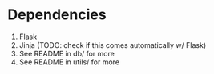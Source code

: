 # Dependencies
1. Flask
2. Jinja (TODO: check if this comes automatically w/ Flask)
3. See README in db/ for more
4. See README in utils/ for more
